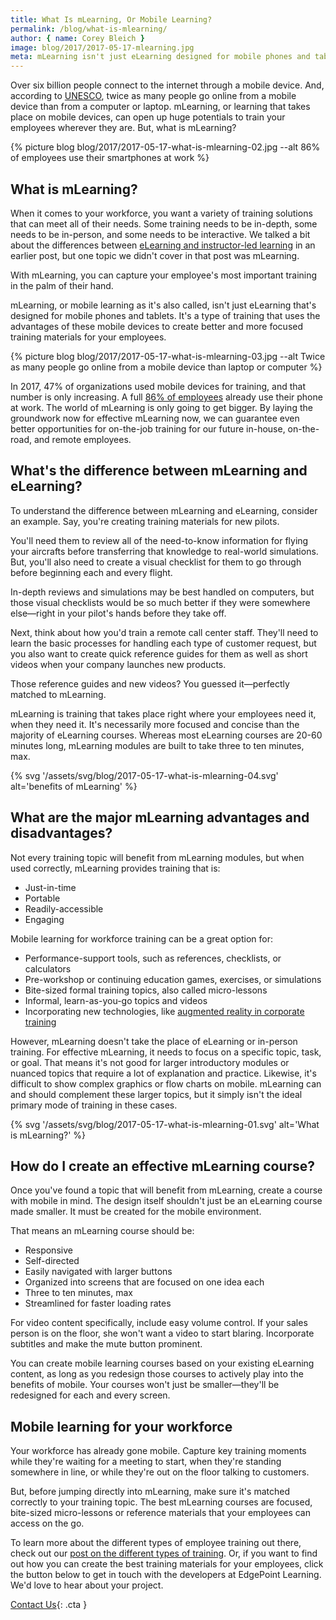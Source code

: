 ```yaml
---
title: What Is mLearning, Or Mobile Learning?
permalink: /blog/what-is-mlearning/
author: { name: Corey Bleich }
image: blog/2017/2017-05-17-mlearning.jpg
meta: mLearning isn't just eLearning designed for mobile phones and tablets. It uses the advantages of mobile devices to open up huge potentials for training your global workforce. Here's how it works.
---
```


Over six billion people connect to the internet through a mobile device. And, according to [UNESCO](http://www.unesco.org/new/en/unesco/themes/icts/m4ed/), twice as many people go online from a mobile device than from a computer or laptop. mLearning, or learning that takes place on mobile devices, can open up huge potentials to train your employees wherever they are. But, what is mLearning?

{% picture blog blog/2017/2017-05-17-what-is-mlearning-02.jpg --alt 86% of employees use their smartphones at work %}

## What is mLearning?
When it comes to your workforce, you want a variety of training solutions that can meet all of their needs. Some training needs to be in-depth, some needs to be in-person, and some needs to be interactive. We talked a bit about the differences between [eLearning and instructor-led learning](/blog/Instructor-led-Training-vs-eLearning/) in an earlier post, but one topic we didn't cover in that post was mLearning.

With mLearning, you can capture your employee's most important training in the palm of their hand.

mLearning, or mobile learning as it's also called, isn't just eLearning that's designed for mobile phones and tablets. It's a type of training that uses the advantages of these mobile devices to create better and more focused training materials for your employees.

{% picture blog blog/2017/2017-05-17-what-is-mlearning-03.jpg --alt Twice as many people go online from a mobile device than laptop or computer %}

In 2017, 47% of organizations used mobile devices for training, and that number is only increasing. A full [86% of employees](https://blog.capterra.com/mobile-learning-trends-2019/) already use their phone at work. The world of mLearning is only going to get bigger. By laying the groundwork now for effective mLearning now, we can guarantee even better opportunities for on-the-job training for our future in-house, on-the-road, and remote employees.

## What's the difference between mLearning and eLearning?
To understand the difference between mLearning and eLearning, consider an example. Say, you're creating training materials for new pilots.

You'll need them to review all of the need-to-know information for flying your aircrafts before transferring that knowledge to real-world simulations. But, you'll also need to create a visual checklist for them to go through before beginning each and every flight.

In-depth reviews and simulations may be best handled on computers, but those visual checklists would be so much better if they were somewhere else—right in your pilot's hands before they take off.

Next, think about how you'd train a remote call center staff. They'll need to learn the basic processes for handling each type of customer request, but you also want to create quick reference guides for them as well as short videos when your company launches new products.

Those reference guides and new videos? You guessed it—perfectly matched to mLearning.

mLearning is training that takes place right where your employees need it, when they need it. It's necessarily more focused and concise than the majority of eLearning courses. Whereas most eLearning courses are 20-60 minutes long, mLearning modules are built to take three to ten minutes, max.

{% svg '/assets/svg/blog/2017-05-17-what-is-mlearning-04.svg' alt='benefits of mLearning' %}

## What are the major mLearning advantages and disadvantages?
Not every training topic will benefit from mLearning modules, but when used correctly, mLearning provides training that is:

*  Just-in-time
*  Portable
*  Readily-accessible
*  Engaging

Mobile learning for workforce training can be a great option for:

*  Performance-support tools, such as references, checklists, or calculators
*  Pre-workshop or continuing education games, exercises, or simulations
*  Bite-sized formal training topics, also called micro-lessons
*  Informal, learn-as-you-go topics and videos
*  Incorporating new technologies, like [augmented reality in corporate training](/blog/future-of-augmented-reality/)

However, mLearning doesn't take the place of eLearning or in-person training. For effective mLearning, it needs to focus on a specific topic, task, or goal. That means it's not good for larger introductory modules or nuanced topics that require a lot of explanation and practice. Likewise, it's difficult to show complex graphics or flow charts on mobile. mLearning can and should complement these larger topics, but it simply isn't the ideal primary mode of training in these cases.

{% svg '/assets/svg/blog/2017-05-17-what-is-mlearning-01.svg' alt='What is mLearning?' %}

## How do I create an effective mLearning course?
Once you've found a topic that will benefit from mLearning, create a course with mobile in mind. The design itself shouldn't just be an eLearning course made smaller. It must be created for the mobile environment.

That means an mLearning course should be:

*  Responsive
*  Self-directed
*  Easily navigated with larger buttons
*  Organized into screens that are focused on one idea each
*  Three to ten minutes, max
*  Streamlined for faster loading rates

For video content specifically, include easy volume control. If your sales person is on the floor, she won't want a video to start blaring. Incorporate subtitles and make the mute button prominent.

You can create mobile learning courses based on your existing eLearning content, as long as you redesign those courses to actively play into the benefits of mobile. Your courses won't just be smaller—they'll be redesigned for each and every screen.

## Mobile learning for your workforce

Your workforce has already gone mobile. Capture key training moments while they're waiting for a meeting to start, when they're standing somewhere in line, or while they're out on the floor talking to customers.

But, before jumping directly into mLearning, make sure it's matched correctly to your training topic. The best mLearning courses are focused, bite-sized micro-lessons or reference materials that your employees can access on the go.

To learn more about the different types of employee training out there, check out our [post on the different types of training](/blog/top-10-types-of-employee-training/). Or, if you want to find out how you can create the best training materials for your employees, click the button below to get in touch with the developers at EdgePoint Learning. We'd love to hear about your project.

[Contact Us](/contact/ ){: .cta }
